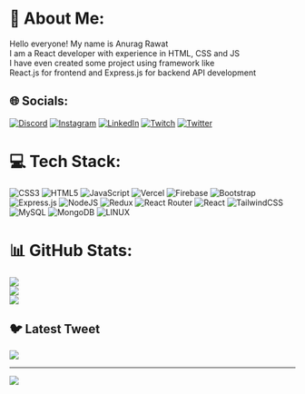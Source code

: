 # 💫 About Me:
Hello everyone! My name is Anurag Rawat<br>I am a React developer  with experience in HTML, CSS and JS<br>I have even created some project using framework like <br>React.js for frontend and Express.js for backend API development   <br>


## 🌐 Socials:
[![Discord](https://img.shields.io/badge/Discord-%237289DA.svg?logo=discord&logoColor=white)](https://discord.gg/AnuragZ3K#1718) [![Instagram](https://img.shields.io/badge/Instagram-%23E4405F.svg?logo=Instagram&logoColor=white)](https://instagram.com/anuragr1902) [![LinkedIn](https://img.shields.io/badge/LinkedIn-%230077B5.svg?logo=linkedin&logoColor=white)](https://linkedin.com/in/anurag-rawat-455047199) [![Twitch](https://img.shields.io/badge/Twitch-%239146FF.svg?logo=Twitch&logoColor=white)](https://twitch.tv/NURAZ3K) [![Twitter](https://img.shields.io/badge/Twitter-%231DA1F2.svg?logo=Twitter&logoColor=white)](https://twitter.com/AnuragRawat1902) 

# 💻 Tech Stack:
![CSS3](https://img.shields.io/badge/css3-%231572B6.svg?style=for-the-badge&logo=css3&logoColor=white) ![HTML5](https://img.shields.io/badge/html5-%23E34F26.svg?style=for-the-badge&logo=html5&logoColor=white) ![JavaScript](https://img.shields.io/badge/javascript-%23323330.svg?style=for-the-badge&logo=javascript&logoColor=%23F7DF1E) ![Vercel](https://img.shields.io/badge/vercel-%23000000.svg?style=for-the-badge&logo=vercel&logoColor=white) ![Firebase](https://img.shields.io/badge/firebase-%23039BE5.svg?style=for-the-badge&logo=firebase) ![Bootstrap](https://img.shields.io/badge/bootstrap-%23563D7C.svg?style=for-the-badge&logo=bootstrap&logoColor=white) ![Express.js](https://img.shields.io/badge/express.js-%23404d59.svg?style=for-the-badge&logo=express&logoColor=%2361DAFB) ![NodeJS](https://img.shields.io/badge/node.js-6DA55F?style=for-the-badge&logo=node.js&logoColor=white) ![Redux](https://img.shields.io/badge/redux-%23593d88.svg?style=for-the-badge&logo=redux&logoColor=white) ![React Router](https://img.shields.io/badge/React_Router-CA4245?style=for-the-badge&logo=react-router&logoColor=white) ![React](https://img.shields.io/badge/react-%2320232a.svg?style=for-the-badge&logo=react&logoColor=%2361DAFB) ![TailwindCSS](https://img.shields.io/badge/tailwindcss-%2338B2AC.svg?style=for-the-badge&logo=tailwind-css&logoColor=white) ![MySQL](https://img.shields.io/badge/mysql-%2300f.svg?style=for-the-badge&logo=mysql&logoColor=white) ![MongoDB](https://img.shields.io/badge/MongoDB-%234ea94b.svg?style=for-the-badge&logo=mongodb&logoColor=white) ![LINUX](https://img.shields.io/badge/Linux-FCC624?style=for-the-badge&logo=linux&logoColor=black)
# 📊 GitHub Stats:
![](https://github-readme-stats.vercel.app/api?username=Anurag-NURA&theme=dark&hide_border=false&include_all_commits=false&count_private=false)<br/>
![](https://github-readme-streak-stats.herokuapp.com/?user=Anurag-NURA&theme=dark&hide_border=false)<br/>
![](https://github-readme-stats.vercel.app/api/top-langs/?username=Anurag-NURA&theme=dark&hide_border=false&include_all_commits=false&count_private=false&layout=compact)

## 🐦 Latest Tweet
[![](https://gtce.itsvg.in/api?username=AnuragRawat1902)](https://github.com/VishwaGauravIn/github-twitter-card-embed)

---
[![](https://visitcount.itsvg.in/api?id=Anurag-NURA&icon=0&color=0)](https://visitcount.itsvg.in)

<!-- Proudly created with GPRM ( https://gprm.itsvg.in ) -->
